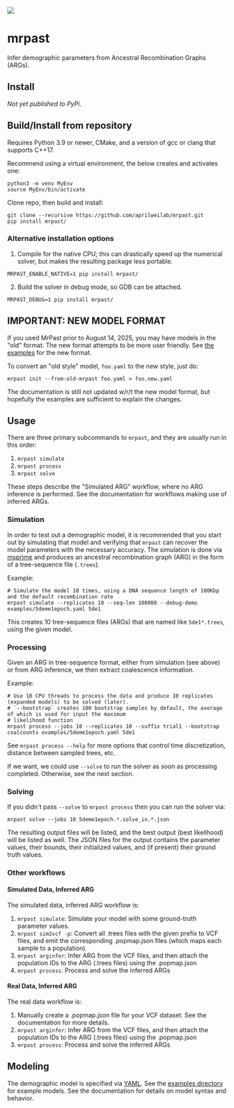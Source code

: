 ![](https://github.com/aprilweilab/mrpast/actions/workflows/python-package.yml/badge.svg)

# mrpast

Infer demographic parameters from Ancestral Recombination Graphs (ARGs).

## Install

_Not yet published to PyPi_.

## Build/Install from repository

Requires Python 3.9 or newer, CMake, and a version of gcc or clang that supports C++17.

Recommend using a virtual environment, the below creates and activates one:
```
python3 -m venv MyEnv
source MyEnv/bin/activate
```

Clone repo, then build and install:
```
git clone --recursive https://github.com/aprilweilab/mrpast.git
pip install mrpast/
```

### Alternative installation options

1. Compile for the native CPU; this can drastically speed up the numerical solver, but makes the resulting package less portable.
```
MRPAST_ENABLE_NATIVE=1 pip install mrpast/ 
```

2. Build the solver in debug mode, so GDB can be attached.
```
MRPAST_DEBUG=1 pip install mrpast/
```

## IMPORTANT: NEW MODEL FORMAT

If you used MrPast prior to August 14, 2025, you may have models in the "old" format. The new format attempts
to be more user friendly. See [the examples](https://github.com/aprilweilab/mrpast/tree/main/examples) for the
new format.

To convert an "old style" model, `foo.yaml` to the new style, just do:
```
mrpast init --from-old-mrpast foo.yaml > foo.new.yaml
```

The documentation is still not updated w/r/t the new model format, but hopefully the examples are sufficient to
explain the changes.

## Usage

There are three primary subcommands to `mrpast`, and they are usually run in this order:
1. `mrpast simulate`
2. `mrpast process`
3. `mrpast solve`

These steps describe the "Simulated ARG" workflow, where no ARG inference is performed. See
the documentation for workflows making use of inferred ARGs.

### Simulation

In order to test out a demographic model, it is recommended that you start out
by simulating that model and verifying that `mrpast` can recover the model
parameters with the necessary accuracy. The simulation is done via
[msprime](https://tskit.dev/msprime/docs/stable/intro.html) and produces an
ancestral recombination graph (ARG) in the form of a tree-sequence file
(`.trees`).

Example:
```
# Simulate the model 10 times, using a DNA sequence length of 100Kbp and the default recombination rate
mrpast simulate --replicates 10 --seq-len 100000 --debug-demo examples/5deme1epoch.yaml 5de1
```

This creates 10 tree-sequence files (ARGs) that are named like `5de1*.trees`, using the given model.

### Processing

Given an ARG in tree-sequence format, either from simulation (see above) or from
ARG inference, we then extract coalescence information.

Example:
```
# Use 10 CPU threads to process the data and produce 10 replicates (expanded models) to be solved (later).
# `--bootstrap` creates 100 bootstrap samples by default, the average of which is used for input the maximum
# likelihood function
mrpast process --jobs 10 --replicates 10 --suffix trial1 --bootstrap coalcounts examples/5deme1epoch.yaml 5de1
```

See `mrpast process --help` for more options that control time discretization, distance between sampled trees, etc.

If we want, we could use `--solve` to run the solver as soon as processing completed. Otherwise, see the next section.

### Solving

If you didn't pass `--solve` to `mrpast process` then you can run the solver via:
```
mrpast solve --jobs 10 5deme1epoch.*.solve_in.*.json
```

The resulting output files will be listed, and the best output (best likelihood)
will be listed as well. The JSON files for the output contains the parameter
values, their bounds, their initialized values, and (if present) their ground
truth values.

### Other workflows

#### Simulated Data, Inferred ARG

The simulated data, inferred ARG workflow is:
1. `mrpast simulate`: Simulate your model with some ground-truth parameter values.
2. `mrpast sim2vcf -p`: Convert all .trees files with the given prefix to VCF files, and emit the corresponding .popmap.json files (which maps each sample to a population).
3. `mrpast arginfer`: Infer ARG from the VCF files, and then attach the population IDs to the ARG (.trees files) using the .popmap.json
4. `mrpast process`: Process and solve the inferred ARGs

#### Real Data, Inferred ARG

The real data workflow is:
1. Manually create a .popmap.json file for your VCF dataset. See the documentation for more details.
2. `mrpast arginfer`: Infer ARG from the VCF files, and then attach the population IDs to the ARG (.trees files) using the .popmap.json
3. `mrpast process`: Process and solve the inferred ARGs

## Modeling

The demographic model is specified via [YAML](https://yaml.org/). See the [examples directory](https://github.com/aprilweilab/mrpast/tree/main/examples) for example models. See the documentation for details on model syntax and behavior.